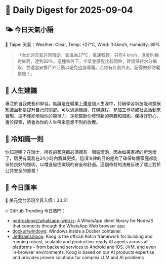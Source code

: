 # 🌅 Daily Digest for 2025-09-04

## 🌤️ 今日天氣小語
📍 Taipei 天氣：Weather: Clear, Temp: +27°C, Wind: ↑4km/h, Humidity: 89%
> 「台北的天氣非常晴朗，氣溫為27°C，風速較輕，只有4 km/h，濕度則相對較高，達到89%。這種條件下，空氣會感覺比較悶熱，建議保持水分攝取，並適當安排戶外活動以避免過度曝曬。若你有計劃外出，記得做好防曬措施！」

## 💬 人生建議
專注於自我成長和學習。無論是在職業上還是個人生涯中，持續學習新技能和擴展知識面都是提升自己的關鍵。可以通過閱讀、在線課程、參加工作坊或社區活動來實現。這不僅能增強你的競爭力，還能幫助你發現新的興趣和潛能。保持好奇心，勇於探索，將會為你的人生帶來意想不到的收穫。

## 🧠 冷知識一則
你知道嗎？在瑞士，所有的家庭都必須擁有一個電燈泡，因為如果家裡的燈泡壞了，居民有義務在24小時內將其更換。這項法律的目的是為了確保每個家庭都能保持良好的照明，以增進居住環境的安全和舒適。這個奇特的法規反映了瑞士對於公共安全的重視！
## 💱 今日匯率
💱 美元兌台幣現金買入價：30.31

🔥 GitHub Trending 今日熱門：
- [pedroslopez/whatsapp-web.js](https://github.com/pedroslopez/whatsapp-web.js): A WhatsApp client library for NodeJS that connects through the WhatsApp Web browser app
- [dockur/windows](https://github.com/dockur/windows): Windows inside a Docker container.
- [JetBrains/koog](https://github.com/JetBrains/koog): Koog is the official Kotlin framework for building and running robust, scalable and production-ready AI agents across all platforms – from backend services to Android and iOS, JVM, and even in-browser environments. Koog is based on our AI products expertise and provides proven solutions for complex LLM and AI problems

